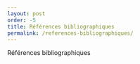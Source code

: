 ```yaml
---
layout: post
order: -5
title: Références bibliographiques
permalink: /references-bibliographiques/
---
```

Références bibliographiques

